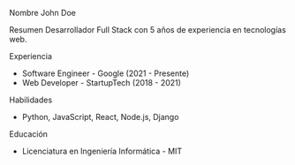 Nombre
John Doe

Resumen
Desarrollador Full Stack con 5 años de experiencia en tecnologías web.

Experiencia
- Software Engineer - Google (2021 - Presente)
- Web Developer - StartupTech (2018 - 2021)

Habilidades
- Python, JavaScript, React, Node.js, Django

Educación
- Licenciatura en Ingeniería Informática - MIT
